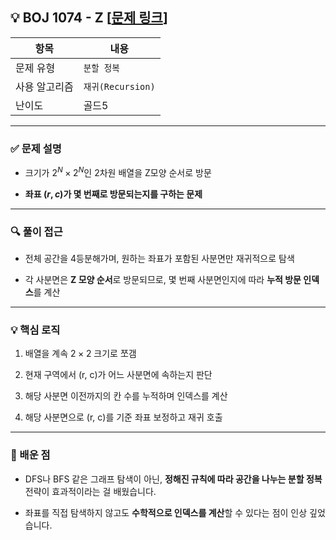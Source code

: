 ## 💡 BOJ 1074 - Z [[문제 링크](https://www.acmicpc.net/problem/1074)]

| 항목 | 내용 |
|------|------|
| 문제 유형 | `분할 정복` |
| 사용 알고리즘 | `재귀(Recursion)` |
| 난이도 | 골드5 |

---

### ✅ 문제 설명
- 크기가 $2^N \times 2^N$인 2차원 배열을 Z모양 순서로 방문

- **좌표 $(r, c)$가 몇 번째로 방문되는지를 구하는 문제**

---

### 🔍 풀이 접근
- 전체 공간을 4등분해가며, 원하는 좌표가 포함된 사분면만 재귀적으로 탐색

- 각 사분면은 **Z 모양 순서**로 방문되므로, 몇 번째 사분면인지에 따라 **누적 방문 인덱스**를 계산

---

### 💡 핵심 로직
1. 배열을 계속 $2 \times 2$ 크기로 쪼갬

2. 현재 구역에서 (r, c)가 어느 사분면에 속하는지 판단

3. 해당 사분면 이전까지의 칸 수를 누적하며 인덱스를 계산

4. 해당 사분면으로 (r, c)를 기준 좌표 보정하고 재귀 호출

---

### 📌 배운 점
- DFS나 BFS 같은 그래프 탐색이 아닌, **정해진 규칙에 따라 공간을 나누는 분할 정복** 전략이 효과적이라는 걸 배웠습니다.

- 좌표를 직접 탐색하지 않고도 **수학적으로 인덱스를 계산**할 수 있다는 점이 인상 깊었습니다.
